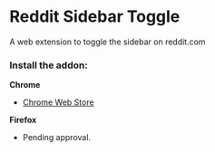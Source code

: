 # Reddit Sidebar Toggle

A web extension to toggle the sidebar on reddit.com


### Install the addon:


**Chrome**

- [Chrome Web Store](https://chrome.google.com/webstore/detail/reddit-sidebar-toggle/haoffdjocncdbjehkpphfhdppbopmhnd)

**Firefox**

- Pending approval.
